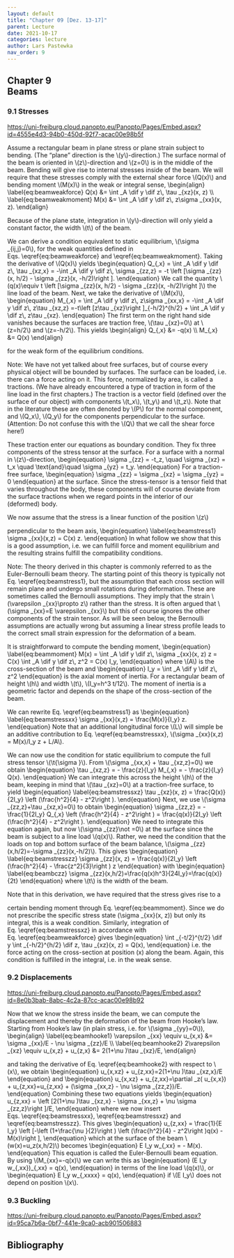 ```yaml
---
layout: default
title: "Chapter 09 [Dez. 13-17]"
parent: Lecture
date: 2021-10-17
categories: lecture
author: Lars Pastewka
nav_order: 9
---
```



<h2 class='chapterHead'><span class='titlemark'>Chapter 9</span><br /><a id='x1-10009'></a>Beams</h2>
<h3 class='sectionHead'><span class='titlemark'>9.1 </span> <a id='x1-20009.1'></a>Stresses</h3>
<!-- l. 5 --><p class='noindent'><a href='https://uni-freiburg.cloud.panopto.eu/Panopto/Pages/Embed.aspx?id=4555e4d3-94b0-450d-92f7-acac00e98b5f' class='url'><span class='cmtt-12'>https://uni-freiburg.cloud.panopto.eu/Panopto/Pages/Embed.aspx?id=4555e4d3-94b0-450d-92f7-acac00e98b5f</span></a>
</p><!-- l. 7 --><p class='indent'> Assume a rectangular beam in plane stress or plane strain subject to bending.
(The “plane” direction is the \(y\)-direction.) The surface normal of the beam is
oriented in \(z\)-direction and \(z=0\) is in the middle of the beam. Bending will give rise to
internal stresses inside of the beam. We will require that these stresses comply
with the external shear force \(Q(x)\) and bending moment \(M(x)\) in the <span class='cmti-12'>weak </span>or integral sense, \begin{align} \label{eq:beamweakforce} Q(x) &amp;= \int _A \dif y \dif z\, \tau _{xz}(x, z) \\ \label{eq:beamweakmoment} M(x) &amp;= \int _A \dif y \dif z\, z\sigma _{xx}(x, z). \end{align}
</p><!-- l. 14 --><p class='indent'> Because of the plane state, integration in \(y\)-direction will only yield a constant
factor, the width \(t\) of the beam.
</p><!-- l. 16 --><p class='indent'> We can derive a condition equivalent to static equilibrium, \(\sigma _{ij,j}=0\), for
the weak quantities defined in Eqs. \eqref{eq:beamweakforce} and
\eqref{eq:beamweakmoment}. Taking the derivative of \(Q(x)\) yields \begin{equation} Q_{,x} = \int _A \dif y \dif z\, \tau _{xz,x} = -\int _A \dif y \dif z\, \sigma _{zz,z} = -t \left [\sigma _{zz}(x, h/2) - \sigma _{zz}(x, -h/2)\right ]. \end{equation}
We call the quantity \(q(x)\equiv t \left [\sigma _{zz}(x, h/2) - \sigma _{zz}(x, -h/2)\right ]\) the line load of the beam. Next, we take the derivative of \(M(x)\),
\begin{equation} M_{,x} = \int _A \dif y \dif z\, z\sigma _{xx,x} = -\int _A \dif y \dif z\, z\tau _{xz,z} =-t\left [z\tau _{xz}\right ]_{-h/2}^{h/2} + \int _A \dif y \dif z\, z\tau _{xz}. \end{equation}
The first term on the right hand side vanishes because the surfaces are traction
free, \(\tau _{xz}=0\) at \(z=h/2\) and \(z=-h/2\). This yields \begin{align} Q_{,x} &amp;= -q(x) \\ M_{,x} &amp;= Q(x) \end{align}
</p><!-- l. 34 --><p class='indent'> for the weak form of the equilibrium conditions.
</p>
<div id='shaded*-1' class='framedenv'>
<!-- l. 36 --><p class='noindent'><span class='underline'><span class='cmbx-12'>Note:</span></span> We have not yet talked about free surfaces, but of course every physical
object will be bounded by surfaces. The surface can be loaded, i.e. there can a
force acting on it. This force, normalized by area, is called a <span class='cmti-12'>tractions</span>. (We have
already encountered a type of traction in form of the <span class='cmti-12'>line load </span>in the first
chapters.) The traction is a vector field (defined over the surface of our object)
with components \(t_x\), \(t_y\) and \(t_z\). Note that in the literature these are often denoted by \(P\)
for the normal component, and \(Q_x\), \(Q_y\) for the components perpendicular to the surface.
(Attention: Do not confuse this with the \(Q\) that we call the shear force
here!)
</p><!-- l. 39 --><p class='indent'> These traction enter our equations as boundary condition. They fix three
components of the stress tensor at the surface. For a surface with a normal in
\(z\)-direction, \begin{equation} \sigma _{zz} = -t_z, \quad \sigma _{xz} = t_x \quad \text{and}\quad \sigma _{yz} = t_y. \end{equation}
For a traction-free surface, \begin{equation} \sigma _{zz} = \sigma _{xz} = \sigma _{yz} = 0 \end{equation}
at the surface. Since the stress-tensor is a tensor field that varies throughout the
body, these components will of course deviate from the surface tractions when we
regard points in the interior of our (deformed) body. </p></div>



<!-- l. 50 --><p class='indent'> We now <span class='cmti-12'>assume </span>that the stress is a linear function of the position \(z\)
perpendicular to the beam axis, \begin{equation} \label{eq:beamstress1} \sigma _{xx}(x,z) = C(x) z. \end{equation}
In what follow we show that this is a good assumption, i.e. we can fulfill force and
moment equilibrium and the resulting strains fulfill the compatibility
conditions.
</p>
<div id='shaded*-1' class='framedenv'>
<!-- l. 57 --><p class='noindent'><span class='underline'><span class='cmbx-12'>Note:</span></span> The theory derived in this chapter is commonly referred to as the
<span class='cmti-12'>Euler-Bernoulli beam theory</span>. The starting point of this theory is typically not
Eq. \eqref{eq:beamstress1}, but the assumption that each cross section will
remain plane and undergo small rotations during deformation. These are
sometimes called the <span class='cmti-12'>Bernoulli assumptions</span>. They imply that the strain \(\varepsilon _{xx}\propto z\) rather
than the stress. It is often argued that \(\sigma _{xx}=E \varepsilon _{xx}\) but this of course ignores the other
components of the strain tensor. As will be seen below, the Bernoulli
assumptions are actually wrong but assuming a linear stress profile leads
to the correct small strain expression for the deformation of a beam. </p></div>
<!-- l. 61 --><p class='indent'> It is straightforward to compute the bending moment, \begin{equation} \label{eq:beammoment} M(x) = \int _A \dif y \dif z\, \sigma _{xx}(x, z) z = C(x) \int _A \dif y \dif z\, z^2 = C(x) I_y, \end{equation}
where \(A\) is the cross-section of the beam and \begin{equation} I_y = \int _A \dif y \dif z\, z^2 \end{equation}
is the <span class='cmti-12'>axial moment of inertia</span>. For a rectangular beam of height \(h\) and width \(t\), \(I_y=h^3 t/12\).
The moment of inertia is a geometric factor and depends on the shape of the
cross-section of the beam.
</p><!-- l. 72 --><p class='indent'> We can rewrite Eq. \eqref{eq:beamstress1} as \begin{equation} \label{eq:beamstressxx} \sigma _{xx}(x,z) = \frac{M(x)}{I_y} z. \end{equation}
Note that an additional longitudinal force \(L\) will simple be an additive contribution
to Eq. \eqref{eq:beamstressxx}, \(\sigma _{xx}(x,z) = M(x)/I_y z + L/A\).
</p><!-- l. 79 --><p class='indent'> We can now use the condition for static equilibrium to compute the full stress
tensor \(\t{\sigma }\). From \(\sigma _{xx,x} + \tau _{xz,z}=0\) we obtain \begin{equation} \tau _{xz,z} = - \frac{z}{I_y} M_{,x} = - \frac{z}{I_y} Q(x). \end{equation}
We can integrate this across the height \(h\) of the beam, keeping in mind that \(\tau _{xz}=0\) at a
traction-free surface, to yield \begin{equation} \label{eq:beamstressxz} \tau _{xz}(x, z) = \frac{Q(x)}{2I_y} \left (\frac{h^2}{4} - z^2\right ). \end{equation}
Next, we use \(\sigma _{zz,z}+\tau _{xz,x}=0\) to obtain \begin{equation} \sigma _{zz,z} = - \frac{1}{2I_y} Q_{,x} \left (\frac{h^2}{4} - z^2\right ) = \frac{q(x)}{2I_y} \left (\frac{h^2}{4} - z^2\right ). \end{equation}
We need to integrate this equation again, but now \(\sigma _{zz}\not =0\) at the surface since
the beam is subject to a line load \(q(x)\). Rather, we need the condition that
the loads on top and bottom surface of the beam balance, \(\sigma _{zz}(x,h/2)=-\sigma _{zz}(x,-h/2)\). This gives
\begin{equation} \label{eq:beamstresszz} \sigma _{zz}(x, z) = \frac{q(x)}{2I_y} \left (\frac{h^2}{4} - \frac{z^2}{3}\right ) z \end{equation}
with \begin{equation} \label{eq:beambczz} \sigma _{zz}(x,h/2)=\frac{q(x)h^3}{24I_y}=\frac{q(x)}{2t} \end{equation}
where \(t\) is the width of the beam.
</p><!-- l. 116 --><p class='indent'> Note that in this derivation, we have required that the stress gives rise to a



certain bending moment through Eq. \eqref{eq:beammoment}. Since we do not
prescribe the specific stress state \(\sigma _{xx}(x, z)\) but only its integral, this is a <span class='cmti-12'>weak </span>condition.
Similarly, integration of Eq. \eqref{eq:beamstressxz} in accordance with
Eq. \eqref{eq:beamweakforce} gives \begin{equation} \int _{-t/2}^{t/2} \dif y \int _{-h/2}^{h/2} \dif z\, \tau _{xz}(x, z) = Q(x), \end{equation}
i.e. the force acting on the cross-section at position \(x\) along the beam. Again, this
condition is fulfilled in the integral, i.e. in the weak sense.
</p><!-- l. 124 --><p class='noindent'>
</p>
<h3 class='sectionHead'><span class='titlemark'>9.2 </span> <a id='x1-30009.2'></a>Displacements</h3>
<!-- l. 126 --><p class='noindent'><a href='https://uni-freiburg.cloud.panopto.eu/Panopto/Pages/Embed.aspx?id=8e0b3bab-8abc-4c2a-87cc-acac00e98b92' class='url'><span class='cmtt-12'>https://uni-freiburg.cloud.panopto.eu/Panopto/Pages/Embed.aspx?id=8e0b3bab-8abc-4c2a-87cc-acac00e98b92</span></a>
</p><!-- l. 128 --><p class='indent'> Now that we know the stress inside the beam, we can compute the
displacement and thereby the deformation of the beam from Hooke’s law. Starting
from Hooke’s law (in plain stress, i.e. for \(\sigma _{yy}=0\)), \begin{align} \label{eq:beamhooke1} \varepsilon _{xx} \equiv u_{x,x} &amp;= \sigma _{xx}/E - \nu \sigma _{zz}/E \\ \label{eq:beamhooke2} 2\varepsilon _{xz} \equiv u_{x,z} + u_{z,x} &amp;= 2(1+\nu )\tau _{xz}/E, \end{align}
</p><!-- l. 135 --><p class='indent'> and taking the derivative of Eq. \eqref{eq:beamhooke2} with respect to \(x\), we
obtain \begin{equation} u_{x,xz} + u_{z,xx}=2(1+\nu )\tau _{xz,x}/E \end{equation}
and \begin{equation} u_{x,xz} + u_{z,xx}=\partial _z( u_{x,x}) + u_{z,xx}=u_{z,xx} + (\sigma _{xx,z} - \nu \sigma _{zz,z})/E. \end{equation}
Combining these two equations yields \begin{equation} u_{z,xx} = \left [2(1+\nu )\tau _{xz,x} - \sigma _{xx,z} + \nu \sigma _{zz,z}\right ]/E, \end{equation}
where we now insert Eqs. \eqref{eq:beamstressxx}, \eqref{eq:beamstressxz} and
\eqref{eq:beamstresszz}. This gives \begin{equation} u_{z,xx} = \frac{1}{E I_y} \left [-\left (1+\frac{\nu }{2}\right ) \left (\frac{h^2}{4} - z^2\right )q(x) - M(x)\right ], \end{equation}
which at the surface of the beam \(w(x)=u_z(x,h/2)\) becomes \begin{equation} E I_y w_{,xx} = - M(x). \end{equation}
This equation is called the <span class='cmti-12'>Euler-Bernoulli beam equation</span>. By using \(M_{xx}=-q(x)\) we can write
this as \begin{equation} (E I_y w_{,xx})_{,xx} = q(x), \end{equation}
in terms of the line load \(q(x)\), or \begin{equation} E I_y w_{,xxxx} = q(x), \end{equation}
if \(E I_y\) does not depend on position \(x\).
</p><!-- l. 166 --><p class='noindent'>
</p>
<h3 class='sectionHead'><span class='titlemark'>9.3 </span> <a id='x1-40009.3'></a>Buckling</h3>
<!-- l. 168 --><p class='noindent'><a href='https://uni-freiburg.cloud.panopto.eu/Panopto/Pages/Embed.aspx?id=95ca7b6a-0bf7-441e-9ca0-acb901506883' class='url'><span class='cmtt-12'>https://uni-freiburg.cloud.panopto.eu/Panopto/Pages/Embed.aspx?id=95ca7b6a-0bf7-441e-9ca0-acb901506883</span></a>



</p>
<h2 class='likechapterHead'><a id='x1-50009.3'></a>Bibliography</h2>

